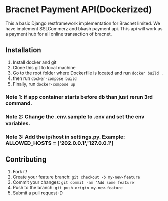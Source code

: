 # Bracnet Payment API(Dockerized)
This a basic Django restframework implementation for Bracnet limited. We have implement SSLCommerz and bkash payment api. This api will work as a payment hub for all online transaction of bracnet. 
## Installation
1. Install docker and git
2. Clone this git to local machine
3. Go to the root folder where Dockerfile is located and run `docker build .`
4. then run `docker-compose build`
5. Finally, run `docker-compose up`
### Note 1: if app container starts before db than just rerun 3rd command.
### Note 2: Change the .env.sample to .env and set the env variables.
### Note 3: Add the ip/host in settings.py. Example: ALLOWED_HOSTS = ['202.0.0.1','127.0.0.1']
## Contributing
1. Fork it!
2. Create your feature branch: `git checkout -b my-new-feature`
3. Commit your changes: `git commit -am 'Add some feature'`
4. Push to the branch: `git push origin my-new-feature`
5. Submit a pull request :D
